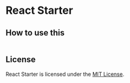 # React Starter

## How to use this

```shell
```

## License

React Starter is licensed under the [MIT License](LICENSE).